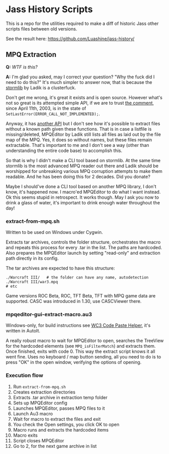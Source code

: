 # Jass History Scripts

This is a repo for the utilities required to make a diff of historic Jass other scripts files between old versions.

See the result here: https://github.com/Luashine/jass-history/

## MPQ Extraction

**Q:** *WTF is this?*

**A:** I'm glad you asked, may I correct your question? "Why the fuck did I need to do this?" It's much simpler to answer now, that is because the [stormlib](https://github.com/ladislav-zezula/StormLib) by Ladik is a clusterfuck.

Don't get me wrong, it's great it exists and is open source. However what's not so great is its attempted simple API, if we are to trust
[the comment](https://github.com/ladislav-zezula/StormLib/commit/3a926f0228c68d7d91cf3946624d7859976440ec#diff-d0a5ce336620fdb95c78115f8952999277e761790910658313f7b93fb28adc5b),
since April 11th, 2003, is in the state of `SetLastError(ERROR_CALL_NOT_IMPLEMENTED);`.

Anyway, it has [another API](https://github.com/ladislav-zezula/StormLib/blob/bf6a10b5e54c541ba5b17562ab139e58eac6393c/src/StormLib.h#L990) but I don't see how it's possible to extract files without a known path given these functions. That is in case a listfile is missing/deleted, MPQEditor by Ladik still lists all files as laid out by the file map of the MPQ. Yes, it does so without names, but these files remain extractable. That's important to me and I don't see a way (other than understanding the entire code base) to accomplish this.

So that is why I didn't make a CLI tool based on stormlib. At the same time stormlib is the most advanced MPQ reader out there and Ladik should be worshipped for unbreaking various MPQ corruption attempts to make them readable. And he has been doing this for 2 decades. Did you donate?

Maybe I should've done a CLI tool based on another MPQ library, I don't know, it's happened now. I macro'ed MPQEditor to do what I want instead. Ok this seems stupid in retrospect. It works though. May I ask you now to drink a glass of water, it's important to drink enough water throughout the day!

### extract-from-mpq.sh

Written to be used on Windows under Cygwin.

Extracts tar archives, controls the folder structure, orchestrates the macro and repeats this process for every .tar in the list. The paths are hardcoded. Also prepares the MPQEditor launch by setting "read-only" and extraction path directly in its config.

The tar archives are expected to have this structure:

```
./Warcraft III/   # the folder can have any name, autodetection
./Warcraft III/war3.mpq
# etc
```

Game versions ROC Beta, ROC, TFT Beta, TFT with MPQ game data are supported. CASC was introduced in 1.30, use CASCViewer there.

### mpqeditor-gui-extract-macro.au3

Windows-only, for build instructions see [WC3 Code Paste Helper](https://github.com/Luashine/wc3-debug-console-paste-helper), it's written in AutoIt.

A really robust macro to wait for MPQEditor to open, searches the TreeView for the hardcoded elements (see `MPQ_isFilterMatch`) and extracts them. Once finished, exits with code 0. This way the extract script knows it all went fine. Uses no keyboard / map button sending, all you need to do is to press "OK" in the open window, verifying the options of opening.

### Execution flow

1. Run `extract-from-mpq.sh`
2. Creates extraction directories
3. Extracts .tar archive in extraction temp folder
4. Sets up MPQEditor config
5. Launches MPQEditor, passes MPQ files to it
5. Launch Au3 macro
6. Wait for macro to extract the files and exit
7. You check the Open settings, you click OK to open
8. Macro runs and extracts the hardcoded items
9. Macro exits
10. Script closes MPQEditor
11. Go to 2, for the next game archive in list
